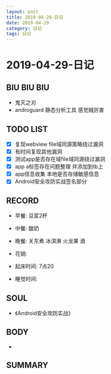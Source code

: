 ```yaml
---
layout: post
title: 2019-04-29-日记
date: 2019-04-29
category: 日记
tags: 日记
---
```

# 2019-04-29-日记
## BIU BIU BIU
- 鬼灭之刃 
- androguard 静态分析工具 感觉贼厉害 
 
## TODO LIST
- [x] 复现webview file域同源策略绕过漏洞
- [x] 有时间复现其他漏洞 
- [x] 测试app是否存在域file域同源绕过漏洞
- [x] app a标签存在问题整理 并添加到tb上
- [x] app信息收集 本地是否存储敏感信息
- [x] Android安全攻防实战签名部分
 
## RECORD
- 早餐:  豆浆2杯
- 中餐:  酸奶
- 晚餐: 关东煮 冰淇淋 火龙果 酒 
 
- 花销:  
 
- 起床时间:  7点20
- 睡觉时间:  
 
## SOUL
- 《Android安全攻防实战》
 
## BODY
- 
 
## SUMMARY
 
 
